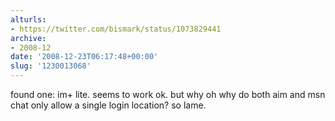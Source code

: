 ```yaml
---
alturls:
- https://twitter.com/bismark/status/1073829441
archive:
- 2008-12
date: '2008-12-23T06:17:48+00:00'
slug: '1230013068'
---
```


found one: im+ lite. seems to work ok. but why oh why do both aim and msn chat only allow a single login location? so lame.

